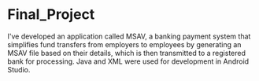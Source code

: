 # Final_Project
 I've developed an application called MSAV, a banking payment system that simplifies fund transfers from employers to employees by generating an MSAV file based on their details, which is then transmitted to a registered bank for processing. Java and XML were used for development in Android Studio.
